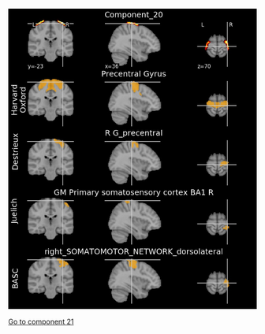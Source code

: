 ![20](preliminary/20.jpg "Component 20")

[Go to component 21](https://parietal-inria.github.io/MODL_atlas/64/21 "Component 21")
